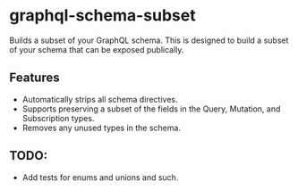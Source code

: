 # graphql-schema-subset

Builds a subset of your GraphQL schema.
This is designed to build a subset of your schema that can be exposed publically.

## Features

- Automatically strips all schema directives.
- Supports preserving a subset of the fields in the Query, Mutation, and Subscription types.
- Removes any unused types in the schema.

## TODO:

- Add tests for enums and unions and such.
